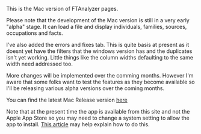 This is the Mac version of FTAnalyzer pages.

Please note that the development of the Mac version is still in a very early "alpha" stage. It can load a file and display individuals, families, sources, occupations and facts. 

I've also added the errors and fixes tab. This is quite basis at present as it doesnt yet have the filters that the windows version has and the duplicates isn't yet working. Little things like the column widths defaulting to the same width need addressed too.

More changes will be implemented over the comming months. However I'm aware that some folks want to test the features as they become available so I'll be releasing various alpha versions over the coming months.

You can find the latest Mac Release version [here](https://github.com/ShammyLevva/FTAnalyzer.Mac/releases)

Note that at the present time the app is available from this site and not the Apple App Store so you may need to change a system setting to allow the app to install. [This article](https://www.cultofmac.com/224876/safely-install-non-mac-app-store-apps-on-your-mac-os-x-tips/) may help explain how to do this.
